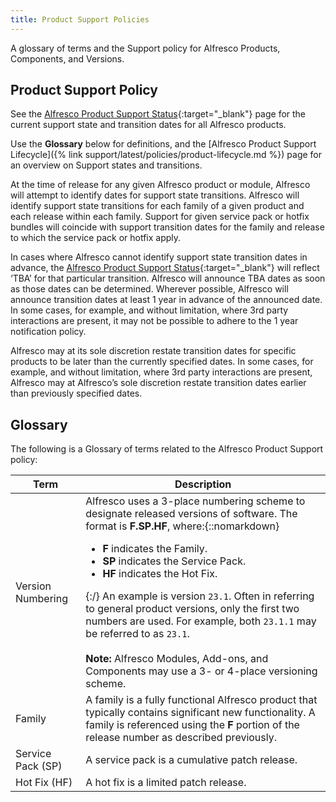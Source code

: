 ```yaml
---
title: Product Support Policies
---
```

A glossary of terms and the Support policy for Alfresco Products, Components, and Versions.

## Product Support Policy

See the [Alfresco Product Support Status](https://www.alfresco.com/services/subscription/technical-support/product-support-status){:target="_blank"} page for the current support state and transition dates for all Alfresco products.

Use the **Glossary** below for definitions, and the [Alfresco Product Support Lifecycle]({% link support/latest/policies/product-lifecycle.md %}) page for an overview on Support states and transitions.

At the time of release for any given Alfresco product or module, Alfresco will attempt to identify dates for support state transitions. Alfresco will identify support state transitions for each family of a given product and each release within each family. Support for given service pack or hotfix bundles will coincide with support transition dates for the family and release to which the service pack or hotfix apply.

In cases where Alfresco cannot identify support state transition dates in advance, the [Alfresco Product Support Status](https://www.alfresco.com/services/subscription/technical-support/product-support-status){:target="_blank"} will reflect ‘TBA’ for that particular transition. Alfresco will announce TBA dates as soon as those dates can be determined. Wherever possible, Alfresco will announce transition dates at least 1 year in advance of the announced date. In some cases, for example, and without limitation, where 3rd party interactions are present, it may not be possible to adhere to the 1 year notification policy.

Alfresco may at its sole discretion restate transition dates for specific products to be later than the currently specified dates. In some cases, for example, and without limitation, where 3rd party interactions are present, Alfresco may at Alfresco’s sole discretion restate transition dates earlier than previously specified dates.

## Glossary

The following is a Glossary of terms related to the Alfresco Product Support policy:

|Term|Description|
|----|-----------|
|Version Numbering|Alfresco uses a 3-place numbering scheme to designate released versions of software. The format is **F.SP.HF**, where:{::nomarkdown}<ul><li>**F** indicates the Family.</li><li>**SP** indicates the Service Pack.</li><li>**HF** indicates the Hot Fix.</li></ul>{:/} An example is version `23.1`. Often in referring to general product versions, only the first two numbers are used. For example, both `23.1.1` may be referred to as `23.1`.<br><br>**Note:** Alfresco Modules, Add-ons, and Components may use a 3- or 4-place versioning scheme.  |
|Family|A family is a fully functional Alfresco product that typically contains significant new functionality. A family is referenced using the **F** portion of the release number as described previously.|
|Service Pack (SP)|A service pack is a cumulative patch release.|
|Hot Fix (HF)|A hot fix is a limited patch release.|
